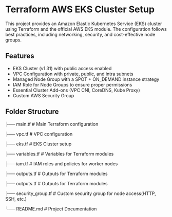 # Terraform AWS EKS Cluster Setup

This project provides an Amazon Elastic Kubernetes Service (EKS) cluster using
Terraform and the official AWS EKS module. The configuration follows best
practices, including networking, security, and cost-effective node groups.

## Features
* EKS Cluster (v1.31) with public access enabled
* VPC Configuration with private, public, and intra subnets
* Managed Node Group with a SPOT + ON_DEMAND instance strategy
* IAM Role for Node Groups to ensure proper permissions
* Essential Cluster Add-ons (VPC CNI, CoreDNS, Kube Proxy)
* Custom AWS Security Group

## Folder Structure

├── main.tf # Main Terraform configuration

├── vpc.tf # VPC configuration

├── eks.tf # EKS Cluster setup

├── variables.tf # Variables for Terraform modules

├── iam.tf # IAM roles and policies for worker nodes

├── outputs.tf # Outputs for Terraform modules

├── outputs.tf # Outputs for Terraform modules

├── security_group.tf # Custom security group for node access(HTTP, SSH, etc.)

└── README.md # Project Documentation
